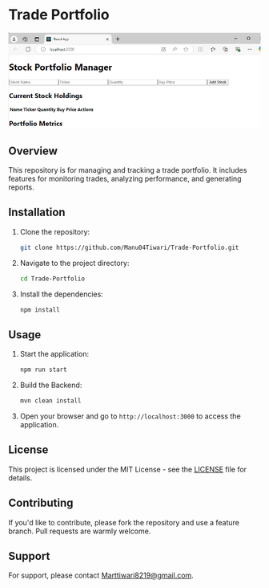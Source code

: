 # Trade Portfolio
![Trade Portfolio](https://github.com/Manu04Tiwari/Trade-Portfolio/blob/main/github%20front.png)
## Overview
This repository is for managing and tracking a trade portfolio. It includes features for monitoring trades, analyzing performance, and generating reports.

## Installation
1. Clone the repository:
   ```bash
   git clone https://github.com/Manu04Tiwari/Trade-Portfolio.git
   ```
2. Navigate to the project directory:
   ```bash
   cd Trade-Portfolio
   ```
3. Install the dependencies:
   ```bash
   npm install
   ```

## Usage
1. Start the application:
   ```bash
   npm run start
   ```
2. Build the Backend:
   ```bash
   mvn clean install
   ```

3. Open your browser and go to `http://localhost:3000` to access the application.

## License
This project is licensed under the MIT License - see the [LICENSE](LICENSE) file for details.

## Contributing
If you'd like to contribute, please fork the repository and use a feature branch. Pull requests are warmly welcome.

## Support
For support, please contact [Marttiwari8219@gmail.com](mailto:Marttiwari8219@gmail.com).
